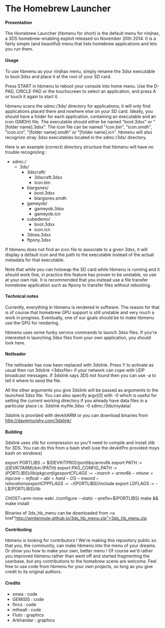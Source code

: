 # The Homebrew Launcher

#### Presentation

The Homebrew Launcher (hbmenu for short) is the default menu for ninjhax, a 3DS homebrew-enabling exploit released on November 20th 2014. It is a fairly simple (and beautiful) menu that lists homebrew applications and lets you run them.

#### Usage

To use hbmenu as your ninjhax menu, simply rename the 3dsx executable to boot.3dsx and place it at the root of your SD card.

Press START in hbmenu to reboot your console into home menu. Use the D-PAD, CIRCLE-PAD or the touchscreen to select an application, and press A or touch it again to start it.

hbmenu scans the sdmc:/3ds/ directory for applications; it will only find applications placed there and nowhere else on your SD card. Ideally, you should have a folder for each application, containing an executable and an icon (SMDH) file. The executable should either be named "boot.3dsx" or "\[folder name\].3dsx". The icon file can be named "icon.bin", "icon.smdh", "icon.icn", "\[folder name\].smdh" or "\[folder name\].icn". hbmenu will also recognize stray 3dsx executables located in the sdmc:/3ds/ directory.

Here is an example (correct) directory structure that hbmenu will have no trouble recognizing :

- sdmc:/
  - 3ds/
    - 3dscraft/
      - 3dscraft.3dsx
      - icon.bin
    - blargsnes/
      - boot.3dsx
      - blargsnes.smdh
    - gameyob/
      - gameyob.3dsx
      - gameyob.icn
    - cubedemo/
      - boot.3dsx
      - icon.icn
    - 3dnes.3dsx
    - ftpony.3dsx

If hbmenu does not find an icon file to associate to a given 3dsx, it will display a default icon and the path to the executable instead of the actual metadata for that executable.

Note that while you can hotswap the SD card while hbmenu is running and it *should* work fine, in practice this feature has proven to be unstable, so use at your own risk. It is recommended that you instead use a file transfer homebrew application such as ftpony to transfer files without rebooting.

#### Technical notes

Currently, everything in hbmenu is rendered in software. The reason for that is of course that homebrew GPU support is still unstable and very much a work in progress. Eventually, one of our goals should be to make hbmenu use the GPU for rendering.

hbmenu uses some funky service commands to launch 3dsx files. If you're interested in launching 3dsx files from your own application, you should look here.

#### Netloader

The netloader has now been replaced with 3dslink. Press Y to activate as usual then run 3dslink <3dsxfile> if your network can cope with UDP broadcast messages.
If 3dslink says 3DS not found then you can use -a <ip address> to tell it where to send the file.

All the other arguments you give 3dslink will be passed as arguments to the launched 3dsx file. You can also specify argv[0] with -0 <argument> which is useful for
setting the current working directory if you already have data files in a particular place i.e. 3dslink myfile.3dsx -0 sdmc:/3ds/mydata/

3dslink is provided with devkitARM or you can download binaries from http://davejmurphy.com/3dslink/

#### Building

3dslink uses zlib for compression so you'll need to compile and install zlib for 3DS. You can do this from a bash shell (use the devkitPro provided msys bash on windows)

export PORTLIBS        := $(DEVKITPRO)/portlibs/armv6k
export PATH            := $(DEVKITARM)/bin:$(PATH)
export PKG_CONFIG_PATH := $(PORTLIBS)/lib/pkgconfig
export CFLAGS          := -march=armv6k -mtune=mpcore -mfloat-abi=hard -O3 -mword-relocations
export CPPFLAGS        := -I$(PORTLIBS)/include
export LDFLAGS         := -L$(PORTLIBS)/lib

CHOST=arm-none-eabi ./configure --static --prefix=$(PORTLIBS)
make && make install

Binaries of 3ds_hb_menu can be downloaded  from <a href"http://wintermute.github.io/3ds_hb_menu.zip">3ds_hb_menu.zip</a>

#### Contributing

hbmenu is looking for contributors ! We're making this repository public so that you, the community, can make hbmenu into the menu of your dreams. Or show you how to make your own, better menu ! Of course we'd rather you improved hbmenu rather than went off and started fragmenting the userbase, but any contributions to the homebrew scene are welcome. Feel free to use code from hbmenu for your own projects, so long as you give credit to its original authors.

#### Credits

- smea : code
- GEMISIS : code
- fincs : code
- mtheall : code
- Fluto : graphics
- Arkhandar : graphics
